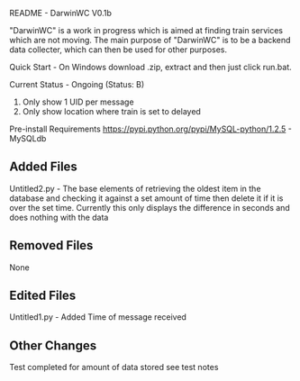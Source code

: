 README - DarwinWC V0.1b

"DarwinWC" is a work in progress which is aimed at finding train services which are not moving. The main purpose of "DarwinWC" is to be a backend data collecter, which can then be used for other purposes.


Quick Start -
On Windows download .zip, extract and then just click run.bat.

Current Status - Ongoing (Status: B)

1. Only show 1 UID per message
2. Only show location where train is set to delayed

Pre-install Requirements
https://pypi.python.org/pypi/MySQL-python/1.2.5 - MySQLdb

Added Files
--------------
Untitled2.py - The base elements of retrieving the oldest item in the database and checking it against a set amount of time then delete it if it is over the set time. Currently this only displays the difference in seconds and does nothing with the data

Removed Files
--------------
None

Edited Files
--------------
Untitled1.py - Added Time of message received

Other Changes
--------------
Test completed for amount of data stored see test notes
